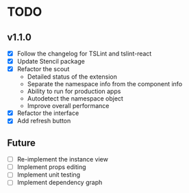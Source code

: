 # TODO

## v1.1.0
- [x] Follow the changelog for TSLint and tslint-react
- [x] Update Stencil package
- [x] Refactor the scout
   - Detailed status of the extension
   - Separate the namespace info from the component info
   - Ability to run for production apps
   - Autodetect the namespace object
   - Improve overall performance
- [x] Refactor the interface
- [x] Add refresh button

## Future
- [ ] Re-implement the instance view
- [ ] Implement props editing
- [ ] Implement unit testing
- [ ] Implement dependency graph
